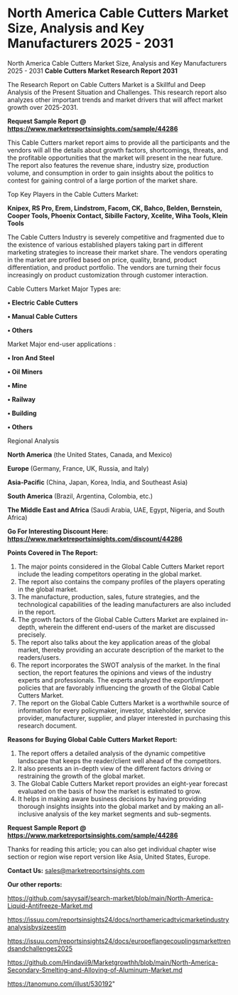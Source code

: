 # North America Cable Cutters Market Size, Analysis and Key Manufacturers 2025 - 2031
North America Cable Cutters Market Size, Analysis and Key Manufacturers 2025 - 2031
<strong>Cable Cutters Market Research Report 2031</strong>

The Research Report on Cable Cutters Market is a Skillful and Deep Analysis of the Present Situation and Challenges. This research report also analyzes other important trends and market drivers that will affect market growth over 2025-2031.

<strong>Request Sample Report @ <a href=https://www.marketreportsinsights.com/sample/44286>https://www.marketreportsinsights.com/sample/44286</a></strong>

This Cable Cutters market report aims to provide all the participants and the vendors will all the details about growth factors, shortcomings, threats, and the profitable opportunities that the market will present in the near future. The report also features the revenue share, industry size, production volume, and consumption in order to gain insights about the politics to contest for gaining control of a large portion of the market share.

Top Key Players in the Cable Cutters Market:

<strong>Knipex, RS Pro, Erem, Lindstrom, Facom, CK, Bahco, Belden, Bernstein, Cooper Tools, Phoenix Contact, Sibille Factory, Xcelite, Wiha Tools, Klein Tools</strong>

The Cable Cutters Industry is severely competitive and fragmented due to the existence of various established players taking part in different marketing strategies to increase their market share. The vendors operating in the market are profiled based on price, quality, brand, product differentiation, and product portfolio. The vendors are turning their focus increasingly on product customization through customer interaction.

Cable Cutters Market Major Types are:

<strong>•  Electric Cable Cutters

•  Manual Cable Cutters

•  Others</strong>

Market Major end-user applications :

<strong>•  Iron And Steel

•  Oil Miners

•  Mine

•  Railway

•  Building

•  Others</strong>

Regional Analysis

</u><strong><b>North America</b></strong> (the United States, Canada, and Mexico)

<strong><b>Europe </b></strong>(Germany, France, UK, Russia, and Italy)

<strong><b>Asia-Pacific</b></strong> (China, Japan, Korea, India, and Southeast Asia)

<strong><b>South America</b></strong> (Brazil, Argentina, Colombia, etc.)

<strong><b>The Middle East and Africa</b></strong> (Saudi Arabia, UAE, Egypt, Nigeria, and South Africa)

<strong>Go For Interesting Discount Here: <a href=https://www.marketreportsinsights.com/discount/44286>https://www.marketreportsinsights.com/discount/44286</a></strong>

<strong>Points Covered in The Report:</strong>
<ol>
  <li>The major points considered in the Global Cable Cutters Market report include the leading competitors operating in the global market.</li>
  <li>The report also contains the company profiles of the players operating in the global market.</li>
  <li>The manufacture, production, sales, future strategies, and the technological capabilities of the leading manufacturers are also included in the report.</li>
  <li>The growth factors of the Global Cable Cutters Market are explained in-depth, wherein the different end-users of the market are discussed precisely.</li>
  <li>The report also talks about the key application areas of the global market, thereby providing an accurate description of the market to the readers/users.</li>
  <li>The report incorporates the SWOT analysis of the market. In the final section, the report features the opinions and views of the industry experts and professionals. The experts analyzed the export/import policies that are favorably influencing the growth of the Global Cable Cutters Market.</li>
  <li>The report on the Global Cable Cutters Market is a worthwhile source of information for every policymaker, investor, stakeholder, service provider, manufacturer, supplier, and player interested in purchasing this research document.</li>
</ol>
<strong>Reasons for Buying Global Cable Cutters Market Report:</strong>

<ol>
  <li>The report offers a detailed analysis of the dynamic competitive landscape that keeps the reader/client well ahead of the competitors.</li>
  <li>It also presents an in-depth view of the different factors driving or restraining the growth of the global market.</li>
  <li>The Global Cable Cutters Market report provides an eight-year forecast evaluated on the basis of how the market is estimated to grow.</li>
  <li>It helps in making aware business decisions by having providing thorough insights insights into the global market and by making an all-inclusive analysis of the key market segments and sub-segments.</li>
</ol>
<strong>Request Sample Report @ <a href=https://www.marketreportsinsights.com/sample/44286>https://www.marketreportsinsights.com/sample/44286</a></strong>


Thanks for reading this article; you can also get individual chapter wise section or region wise report version like Asia, United States, Europe.

<strong>Contact Us:</strong>
sales@marketreportsinsights.com

<strong>Our other reports:</strong>

<a href=https://github.com/sayysaif/search-market/blob/main/North-America-Liquid-Antifreeze-Market.md>https://github.com/sayysaif/search-market/blob/main/North-America-Liquid-Antifreeze-Market.md</a>

<a href=https://issuu.com/reportsinsights24/docs/northamericadtvicmarketindustryanalysisbysizeestim>https://issuu.com/reportsinsights24/docs/northamericadtvicmarketindustryanalysisbysizeestim</a>

<a href=https://issuu.com/reportsinsights24/docs/europeflangecouplingsmarkettrendsandchallenges2025>https://issuu.com/reportsinsights24/docs/europeflangecouplingsmarkettrendsandchallenges2025</a>

<a href=https://github.com/Hindavii9/Marketgrowthh/blob/main/North-America-Secondary-Smelting-and-Alloying-of-Aluminum-Market.md>https://github.com/Hindavii9/Marketgrowthh/blob/main/North-America-Secondary-Smelting-and-Alloying-of-Aluminum-Market.md</a>

<a href=https://tanomuno.com/illust/530192>https://tanomuno.com/illust/530192</a>"
